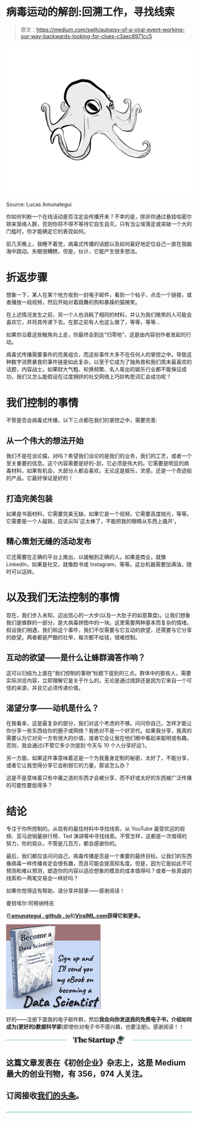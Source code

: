 # 病毒运动的解剖:回溯工作，寻找线索

> 原文：<https://medium.com/swlh/autopsy-of-a-viral-event-working-our-way-backwards-looking-for-clues-c3aec8971cc5>

![](img/ff6ef5cf968636e1352e437fb952ac49.png)

Source: Lucas Amunategui

你如何判断一个在线活动是否注定会传播开来？不幸的是，除非你通过悬挂哈密尔顿来笼络人群，否则你将不得不等待它自生自灭。只有当尘埃落定或突破一个大的门槛时，你才能确定它的表现如何。

前几天晚上，我睡不着觉，病毒式传播的话题以及如何最好地定位自己一直在我脑海中跳动。失眠很糟糕，但是，伙计，它能产生很多想法。

# **折返步骤**

想象一下，某人在某个地方收到一封电子邮件，看到一个帖子，点击一个链接，或者播放一段视频，然后开始对着跳舞的狗和暴躁的猫微笑。

在上述情况发生之前，另一个人也消耗了相同的材料，并认为我们微笑的人可能会喜欢它，并将其传递下去。在那之前有人也这么做了，等等，等等…

如果你沿着这些触角向上走，你最终会到达“归零地”，这是由内容创作者发起的行动。

病毒式传播需要事件的完美组合，而这些事件大多不在任何人的掌控之中。导致这种数字消费暴食的事件链是如此复杂，以至于它成为了独角兽和我们周末最喜欢的话题，内容战士。如果财大气粗、轮换频繁、名人辈出的娱乐行业都不能保证成功，我们又怎么能假设在过度拥挤的社交网络上巧妙构思词汇会成功呢？

# **我们控制的事情**

不管是否会病毒式传播，以下三点都在我们的掌控之中，需要完善:

## **从一个伟大的想法开始**

我们不是在谈论猫，对吗？希望我们谈论的是我们的业务，我们的工艺，或者一个至关重要的信息。这个内容需要是好的-刮，它必须是伟大的。它需要是明显的病毒材料，如果有机会，大部分人都会喜欢。无论这是娱乐，灵感，还是一个奇迹般的产品，它最好保证是好的！

## **打造完美包装**

如果是书面材料，它需要完美无缺。如果它是一个视频，它需要高度抛光，等等。它需要是一个人磁铁，应该尖叫'这太棒了，不能把我的眼睛从东西上撬开'。

## **精心策划无缝的活动发布**

它还需要在正确的平台上推出，以接触到正确的人。如果是商业，就像 LinkedIn，如果是社交，就像脸书或 Instagram，等等。这台机器需要加满油，随时可以运转。

# 以及我们无法控制的事情

现在，我们步入未知，迈出信心的一大步(以及一大肚子的如意算盘)。让我们想象我们是蜂群的一部分，是大病毒拼图中的一块。这里需要两种基本而复杂的情绪。假设我们相遇，我们和这个事件，我们不仅需要与它互动的欲望，还需要与它分享的欲望。两者都是严酷的壮举，每次都不给钱，很难控制。

## 互动的欲望——是什么让蜂群滴答作响？

这可以归结为上面在“我们控制的事物”标题下提到的三点。群体中的那些人，需要实际浏览内容，立即理解它是关于什么的，无论是通过措辞还是因为它来自一个可信的来源，并且它必须传递价值。

## 渴望分享——动机是什么？

在我看来，这是最复杂的部分，我们对这个考虑的不够。问问你自己，怎样才能让你分享一些东西给你的圈子或网络？我绝对不是一个好货代。如果我分享，我真的需要认为它对另一方有很大的价值，或者它会让我在他们眼中看起来聪明或有趣。否则，我会通过(不管它多少次提到‘今天与 10 个人分享好运’)。

另一方面，如果这件事意味着这是一个为我量身定制的秘密，太好了，不能分享，或者它让我觉得分享它会削弱它的力量，那该怎么办？

这是不是意味着只有中庸之道的东西才会被分享，而不好或太好的东西被广泛传播的可能性要低得多？

# **结论**

专注于你所控制的。从现有的最佳材料中寻找线索，从 YouTube 最受欢迎的视频、亚马逊销量排行榜、Ted 演讲等中寻找线索。不管怎样，这都是一次值得的努力，你的观众，不管是几百万，都会感谢你的。

最后，我们都应该问问自己，病毒传播是否是一个重要的最终目标。让我们的东西像病毒一样传播肯定会很有趣，而且可能会提高知名度。但是，因为它是如此不可预测和难以预测，塑造你的内容以适应想象的模具的成本值得吗？或者一些真诚的线索和一两笔交易会一样好吗？

如果你觉得这有帮助，请分享并鼓掌——感谢阅读！

曼努埃尔·阿穆纳特吉

在[**amunategui . github . io**](http://amunategui.github.io/)和[**ViralML.com**](http://www.viralml.com/)**获得它和更多。**

![](img/ccd10286601c7e2c4b258a0115637abe.png)

好的——注册下面我的电子邮件群，然后**我会向你发送我的免费电子书，介绍如何成为(更好的)数据科学家**(即使你对电子书不感兴趣，也要注册)。感谢阅读！！

[![](img/308a8d84fb9b2fab43d66c117fcc4bb4.png)](https://medium.com/swlh)

## 这篇文章发表在《初创企业》杂志上，这是 Medium 最大的创业刊物，有 356，974 人关注。

## 订阅接收[我们的头条](http://growthsupply.com/the-startup-newsletter/)。

[![](img/b0164736ea17a63403e660de5dedf91a.png)](https://medium.com/swlh)
